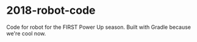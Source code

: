 # 2018-robot-code
Code for robot for the FIRST Power Up season. Built with Gradle because we're cool now.

